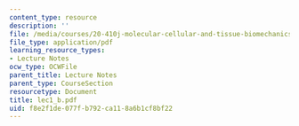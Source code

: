```yaml
---
content_type: resource
description: ''
file: /media/courses/20-410j-molecular-cellular-and-tissue-biomechanics-be-410j-spring-2003/f8e2f1de077fb792ca118a6b1cf8bf22_lec1_b.pdf
file_type: application/pdf
learning_resource_types:
- Lecture Notes
ocw_type: OCWFile
parent_title: Lecture Notes
parent_type: CourseSection
resourcetype: Document
title: lec1_b.pdf
uid: f8e2f1de-077f-b792-ca11-8a6b1cf8bf22
---
```

